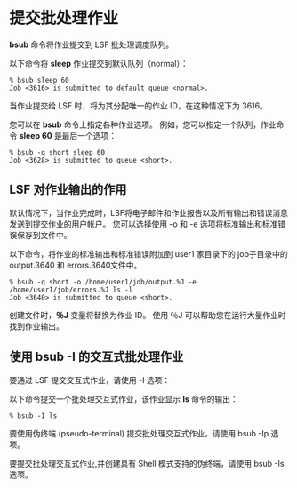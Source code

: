 # 提交批处理作业

**bsub** 命令将作业提交到 LSF 批处理调度队列。

以下命令将 **sleep** 作业提交到默认队列（normal）：

```shell
% bsub sleep 60
Job <3616> is submitted to default queue <normal>.
```

当作业提交给 LSF 时，将为其分配唯一的作业 ID，在这种情况下为 3616。

您可以在 **bsub** 命令上指定各种作业选项。 例如，您可以指定一个队列，作业命令 **sleep 60** 是最后一个选项：

```shell
% bsub -q short sleep 60
Job <3628> is submitted to queue <short>.
```

## LSF 对作业输出的作用

默认情况下，当作业完成时，LSF将电子邮件和作业报告以及所有输出和错误消息发送到提交作业的用户帐户。 您可以选择使用 -o 和 -e 选项将标准输出和标准错误保存到文件中。

以下命令，将作业的标准输出和标准错误附加到 user1 家目录下的 job子目录中的 output.3640 和 errors.3640文件中。

```shell
% bsub -q short -o /home/user1/job/output.%J -e /home/user1/job/errors.%J ls -l
Job <3640> is submitted to queue <short>.
```

创建文件时，**％J** 变量将替换为作业 ID。 使用 ％J 可以帮助您在运行大量作业时找到作业输出。

## 使用 bsub -I 的交互式批处理作业

要通过 LSF 提交交互式作业，请使用 -I 选项：

以下命令提交一个批处理交互式作业，该作业显示 **ls** 命令的输出：

```shell
% bsub -I ls
```

要使用伪终端 (pseudo-terminal) 提交批处理交互式作业，请使用 bsub -Ip 选项。

要提交批处理交互式作业,并创建具有 Shell 模式支持的伪终端，请使用 bsub -Is 选项。